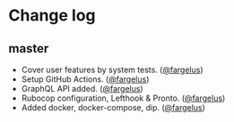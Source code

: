 # Change log

## master
- Cover user features by system tests. ([@fargelus][])
- Setup GitHub Actions. ([@fargelus][])
- GraphQL API added. ([@fargelus][])
- Rubocop configuration, Lefthook & Pronto. ([@fargelus][])
- Added docker, docker-compose, dip. ([@fargelus][])

[@fargelus]: https://github.com/fargelus
